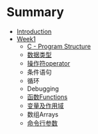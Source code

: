# Summary

* [Introduction](README.md)
* [Week1](chapter1.md)
  * [C - Program Structure](chapter1/c-program-structure.md)
  * [数据类型](chapter1/shu-ju-lei-xing.md)
  * [操作符operator](chapter1/cao-zuo-fu-operator.md)
  * 条件语句
  * 循环
  * Debugging
  * [函数Functions](chapter1/han-shu-functions.md)
  * [变量及作用域](chapter1/bian-liang-ji-zuo-yong-yu.md)
  * 数组Arrays
  * [命令行参数](chapter1/ming-ling-xing-can-shu.md)

